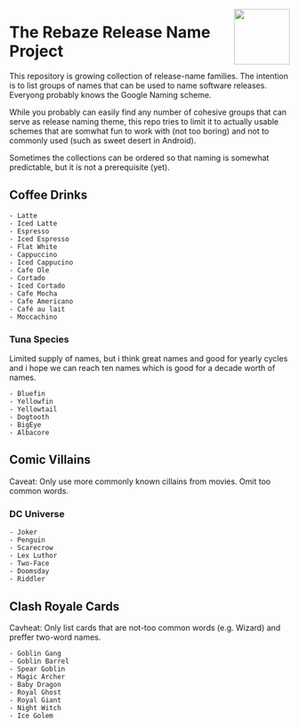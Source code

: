 [<img src="https://www.rebaze.com/assets/Rebaze_icon_colors_tbg.png" align="right" width="100">](https://rebaze.com)

# The Rebaze Release Name Project

This repository is growing collection of release-name families.
The intention is to list groups of names that can be used to name software releases.
Everyong probably knows the Google Naming scheme.

While you probably can easily find any number of cohesive groups that can serve as release naming theme, this repo tries to limit it to actually usable schemes that are somwhat fun to work with (not too boring) and not to commonly used (such as sweet desert in Android).

Sometimes the collections can be ordered so that naming is somewhat predictable, but it is not a prerequisite (yet).

## Coffee Drinks

    - Latte
    - Iced Latte
    - Espresso
    - Iced Espresso
    - Flat White
    - Cappuccino
    - Iced Cappucino
    - Cafe Ole
    - Cortado
    - Iced Cortado
    - Cafe Mocha
    - Cafe Americano
    - Café au lait
    - Moccachino
    
### Tuna Species
Limited supply of names, but i think great names and good for yearly cycles and i hope we can reach ten names which is good for a decade worth of names.

    - Bluefin
    - Yellowfin
    - Yellowtail
    - Dogtooth
    - BigEye
    - Albacore

## Comic Villains

Caveat: Only use more commonly known cillains from movies. Omit too common words.

### DC Universe

    - Joker
    - Penguin
    - Scarecrow
    - Lex Luthor
    - Two-Face
    - Doomsday
    - Riddler

## Clash Royale Cards

Cavheat: Only list cards that are not-too common words (e.g. Wizard) and preffer two-word names.

    - Goblin Gang
    - Goblin Barrel
    - Spear Goblin
    - Magic Archer
    - Baby Dragon
    - Royal Ghost
    - Royal Giant
    - Night Witch
    - Ice Golem
